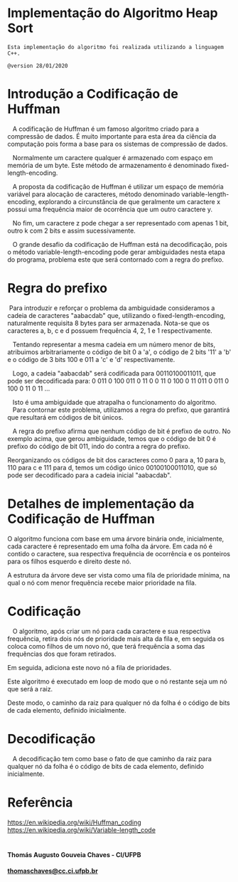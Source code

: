 # Implementação do Algoritmo Heap Sort
    Esta implementação do algoritmo foi realizada utilizando a linguagem C++.

    @version 28/01/2020
    
# Introdução a Codificação de Huffman

   A codificação de Huffman é um famoso algoritmo criado para a compressão de dados. É muito importante para esta área da ciência da computação pois forma a base para os sistemas de compressão de dados.
   
   Normalmente um caractere qualquer é armazenado com espaço em memória de um byte. Este método de armazenamento é denominado fixed-length-encoding.
   
   A proposta da codificação de Huffman é utilizar um espaço de memória variável para alocação de caracteres, método denominado variable-length-encoding, explorando a circunstância de que geralmente um caractere x possui uma frequência maior de ocorrência que um outro caractere y.
   
   No fim, um caractere z pode chegar a ser representado com apenas 1 bit, outro k com 2 bits e assim sucessivamente.
   
   O grande desafio da codificação de Huffman está na decodificação, pois o método variable-length-encoding pode gerar ambiguidades nesta etapa do programa, problema este que será contornado com a regra do prefixo.

# Regra do prefixo
   Para introduzir e reforçar o problema da ambiguidade consideramos a cadeia de caracteres "aabacdab" que, utilizando o fixed-length-encoding, naturalmente requisita 8 bytes para ser armazenada. Nota-se que os caracteres a, b, c e d possuem frequência 4, 2, 1 e 1 respectivamente.
   
   Tentando representar a mesma cadeia em um número menor de bits, atribuimos arbitrariamente o código de bit 0 a 'a', o código de 2 bits '11' a 'b' e o código de 3 bits 100 e 011 a 'c' e 'd' respectivamente.
   
   Logo, a cadeia "aabacdab" será codificada para 00110100011011, que pode ser decodificada para:
      0 011 0 100 011 0 11
      0 0 11 0 100 0 11 011
      0 011 0 100 0 11 0 11
      ...
      
   Isto é uma ambiguidade que atrapalha o funcionamento do algoritmo.
   Para contornar este problema, utilizamos a regra do prefixo, que garantirá que resultará em códigos de bit únicos.
   
   A regra do prefixo afirma que nenhum código de bit é prefixo de outro.
   No exemplo acima, que gerou ambiguidade, temos que o código de bit 0 é prefixo do código de bit 011, indo do contra a regra do prefixo.
   
   Reorganizando os códigos de bit dos caracteres como 0 para a, 10 para b, 110 para c e 111 para d, temos um código único 00100100011010, que só pode ser decodificado para a cadeia inicial "aabacdab".

# Detalhes de implementação da Codificação de Huffman
  O algoritmo funciona com base em uma árvore binária onde, inicialmente, cada caractere é representado em uma folha da árvore. Em cada nó é contido o caractere, sua respectiva frequência de ocorrência e os ponteiros para os filhos esquerdo e direito deste nó.
  
  A estrutura da árvore deve ser vista como uma fila de prioridade mínima, na qual o nó com menor frequência recebe maior prioridade na fila.
  
# Codificação
   O algoritmo, após criar um nó para cada caractere e sua respectiva frequência, retira dois nós de prioridade mais alta da fila e, em seguida os coloca como filhos de um novo nó, que terá frequência a soma das frequências dos que foram retirados.
   
  Em seguida, adiciona este novo nó a fila de prioridades.
  
  Este algoritmo é executado em loop de modo que o nó restante seja um nó que será a raiz.
  
  Deste modo, o caminho da raiz para qualquer nó da folha é o código de bits de cada elemento, definido inicialmente.
   
# Decodificação
   A decodificação tem como base o fato de que caminho da raiz para qualquer nó da folha é o código de bits de cada elemento, definido inicialmente.

# Referência
https://en.wikipedia.org/wiki/Huffman_coding
https://en.wikipedia.org/wiki/Variable-length_code


#   
#### Thomás Augusto Gouveia Chaves - CI/UFPB
#### thomaschaves@cc.ci.ufpb.br
